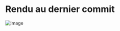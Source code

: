 # Rendu au dernier commit 
![image](https://user-images.githubusercontent.com/5682949/169565741-78b49553-c2d4-4653-b302-1c02f77a7794.png)
